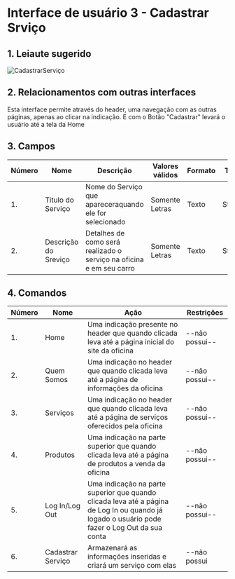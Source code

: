 # Interface de usuário 3 - Cadastrar Srviço

## 1. Leiaute sugerido

![CadastrarServiço](leiaute/CadastrarServiço.png)

## 2. Relacionamentos com outras interfaces

Esta interface permite através do header, uma navegação com as outras páginas, apenas ao clicar na indicação. E com o Botão "Cadastrar" levará o usuário até a tela da Home



## 3. Campos

| **Número** | **Nome** | **Descrição** | **Valores válidos** | **Formato** | **Tipo** | **Restrições** |
| --- | --- | --- | --- | --- | --- | --- |
|1. |Titulo do Serviço | Nome do Serviço que apareceraquando ele for selecionado | Somente Letras | Texto | String |--não possui-- |
|2. | Descrição do Sreviço | Detalhes de como será realizado o serviço na oficina e em seu carro | Somente Letras | Texto | String | --não possui-- |


## 4. Comandos

| **Número** | **Nome** | **Ação** | **Restrições** |
| --- | --- | --- | --- |
|1. | Home | Uma indicação presente no header que quando clicada leva até a página inicial do site da oficina | --não possui-- |
|2. | Quem Somos | Uma indicação no header que quando clicada leva até a página de informações da oficina | --não possui-- |
|3. | Serviços | Uma indicação no header que quando clicada leva até a página de serviços oferecidos pela oficina | --não possui-- |
|4. | Produtos | Uma indicação na parte superior que quando clicada leva até a página de produtos a venda da oficina | --não possui-- |
|5. | Log In/Log Out | Uma indicação na parte superior que quando clicada leva até a página de Log In ou quando já logado o usuário pode fazer o Log Out da sua conta | --não possui-- |
|6.|Cadastrar Serviço| Armazenará as informações inseridas e criará um serviço com elas|--não possui|
